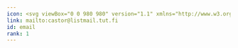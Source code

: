 ```yaml
---
icon: <svg viewBox="0 0 980 980" version="1.1" xmlns="http://www.w3.org/2000/svg" xmlns:xlink="http://www.w3.org/1999/xlink" xml:space="preserve" xmlns:serif="http://www.serif.com/" style="fill-rule:evenodd;clip-rule:evenodd;stroke-linejoin:round;stroke-miterlimit:1.41421;"><path d="M490,0C760.438,0 980,219.562 980,490C980,760.438 760.438,980 490,980C219.562,980 0,760.438 0,490C0,219.562 219.562,0 490,0ZM822,733.966L583.589,504L491,581.261L398.411,504L160,733.966L822,733.966ZM618,477.579L854.047,271L854.047,706L618,477.579ZM366,477.579L129.953,271L129.953,706L366,477.579ZM820,246L160,246L490,526L820,246Z"/></svg>
link: mailto:castor@listmail.tut.fi
id: email
rank: 1
---
```

